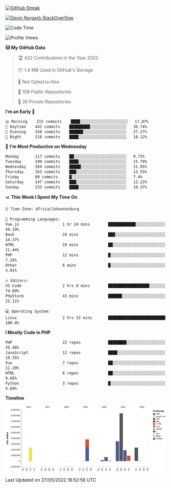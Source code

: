 
[![GitHub Streak](http://github-readme-streak-stats.herokuapp.com?user=DevinNorgarb&date_format=M%20j%5B%2C%20Y%5D)](https://git.io/streak-stats)


[![Devin Norgarb StackOverflow](https://github-readme-stackoverflow.vercel.app/?userID=4993755)](https://stackoverflow.com/users/4993755/devin-norgarb)

<!--START_SECTION:waka-->
![Code Time](http://img.shields.io/badge/Code%20Time-0%20secs-blue)

![Profile Views](http://img.shields.io/badge/Profile%20Views-0-blue)

**🐱 My GitHub Data** 

> 🏆 422 Contributions in the Year 2022
 > 
> 📦 1.4 MB Used in GitHub's Storage 
 > 
> 🚫 Not Opted to Hire
 > 
> 📜 108 Public Repositories 
 > 
> 🔑 26 Private Repositories  
 > 
**I'm an Early 🐤** 

```text
🌞 Morning    215 commits    ████░░░░░░░░░░░░░░░░░░░░░   17.87% 
🌆 Daytime    442 commits    █████████░░░░░░░░░░░░░░░░   36.74% 
🌃 Evening    328 commits    ██████░░░░░░░░░░░░░░░░░░░   27.27% 
🌙 Night      218 commits    ████░░░░░░░░░░░░░░░░░░░░░   18.12%

```
📅 **I'm Most Productive on Wednesday** 

```text
Monday       117 commits    ██░░░░░░░░░░░░░░░░░░░░░░░   9.73% 
Tuesday      190 commits    ████░░░░░░░░░░░░░░░░░░░░░   15.79% 
Wednesday    264 commits    █████░░░░░░░░░░░░░░░░░░░░   21.95% 
Thursday     163 commits    ███░░░░░░░░░░░░░░░░░░░░░░   13.55% 
Friday       89 commits     █░░░░░░░░░░░░░░░░░░░░░░░░   7.4% 
Saturday     147 commits    ███░░░░░░░░░░░░░░░░░░░░░░   12.22% 
Sunday       233 commits    ████░░░░░░░░░░░░░░░░░░░░░   19.37%

```


📊 **This Week I Spent My Time On** 

```text
⌚︎ Time Zone: Africa/Johannesburg

💬 Programming Languages: 
Vue.js                   1 hr 24 mins        ████████████░░░░░░░░░░░░░   49.19% 
Bash                     24 mins             ███░░░░░░░░░░░░░░░░░░░░░░   14.37% 
HTML                     19 mins             ██░░░░░░░░░░░░░░░░░░░░░░░   11.44% 
PHP                      12 mins             █░░░░░░░░░░░░░░░░░░░░░░░░   7.29% 
Other                    6 mins              █░░░░░░░░░░░░░░░░░░░░░░░░   3.91%

🔥 Editors: 
VS Code                  2 hrs 8 mins        ██████████████████░░░░░░░   74.89% 
PhpStorm                 43 mins             ██████░░░░░░░░░░░░░░░░░░░   25.11%

💻 Operating System: 
Linux                    2 hrs 52 mins       █████████████████████████   100.0%

```

**I Mostly Code in PHP** 

```text
PHP                      22 repos            ████████░░░░░░░░░░░░░░░░░   35.48% 
JavaScript               12 repos            ████░░░░░░░░░░░░░░░░░░░░░   19.35% 
Vue                      7 repos             ██░░░░░░░░░░░░░░░░░░░░░░░   11.29% 
HTML                     6 repos             ██░░░░░░░░░░░░░░░░░░░░░░░   9.68% 
Python                   3 repos             █░░░░░░░░░░░░░░░░░░░░░░░░   4.84%

```


**Timeline**

![Chart not found](https://raw.githubusercontent.com/DevinNorgarb/DevinNorgarb/main/charts/bar_graph.png) 


 Last Updated on 27/05/2022 18:52:56 UTC
<!--END_SECTION:waka-->

